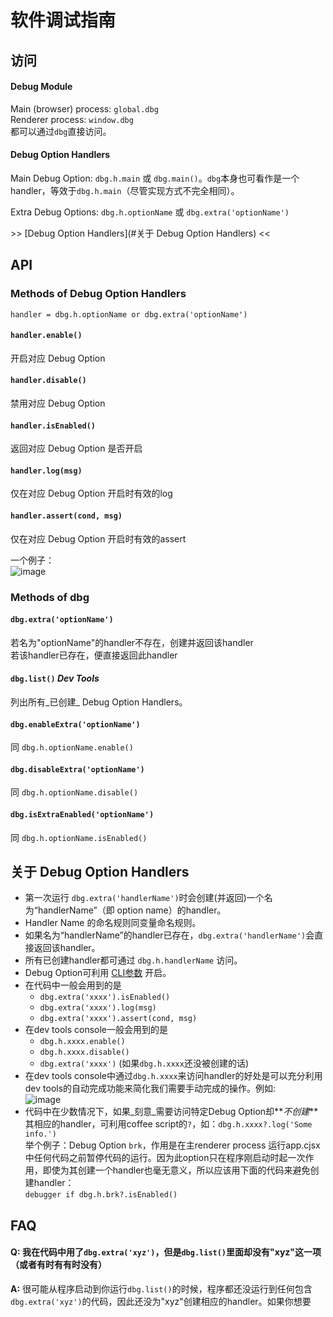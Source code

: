 # 软件调试指南

## 访问

#### Debug Module
Main (browser) process: `global.dbg`  
Renderer process: `window.dbg`  
都可以通过`dbg`直接访问。

#### Debug Option Handlers
Main Debug Option: `dbg.h.main` 或 `dbg.main()`。`dbg`本身也可看作是一个handler，等效于`dbg.h.main`（尽管实现方式不完全相同）。

Extra Debug Options: `dbg.h.optionName` 或 `dbg.extra('optionName')`

\>> [Debug Option Handlers](#关于 Debug Option Handlers) <<

## API

### Methods of Debug Option Handlers

```
handler = dbg.h.optionName or dbg.extra('optionName')
```

#### `handler.enable()`
开启对应 Debug Option

#### `handler.disable()`
禁用对应 Debug Option

#### `handler.isEnabled()`
返回对应 Debug Option 是否开启

#### `handler.log(msg)`
仅在对应 Debug Option 开启时有效的log

#### `handler.assert(cond, msg)`
仅在对应 Debug Option 开启时有效的assert

一个例子：  
![image](https://cloud.githubusercontent.com/assets/13615512/14062260/36946042-f3e4-11e5-9615-1e024035681a.png)

### Methods of dbg

#### `dbg.extra('optionName')`
若名为"optionName"的handler不存在，创建并返回该handler  
若该handler已存在，便直接返回此handler

#### `dbg.list()` _Dev Tools_
列出所有_已创建_ Debug Option Handlers。

#### `dbg.enableExtra('optionName')`
同 `dbg.h.optionName.enable()`

#### `dbg.disableExtra('optionName')`
同 `dbg.h.optionName.disable()`

#### `dbg.isExtraEnabled('optionName')`
同 `dbg.h.optionName.isEnabled()`

## 关于 Debug Option Handlers

* 第一次运行 `dbg.extra('handlerName')`时会创建(并返回)一个名为“handlerName”（即 option name）的handler。
* Handler Name 的命名规则同变量命名规则。
* 如果名为“handlerName”的handler已存在，`dbg.extra('handlerName')`会直接返回该handler。
* 所有已创建handler都可通过 `dbg.h.handlerName` 访问。
* Debug Option可利用 [CLI参数](command-line-args.md#Debugging) 开启。
* 在代码中一般会用到的是
  * `dbg.extra('xxxx').isEnabled()`
  * `dbg.extra('xxxx').log(msg)`
  * `dbg.extra('xxxx').assert(cond, msg)`
* 在dev tools console一般会用到的是
  * `dbg.h.xxxx.enable()`
  * `dbg.h.xxxx.disable()`
  * `dbg.extra('xxxx')` (如果`dbg.h.xxxx`还没被创建的话)
* 在dev tools console中通过`dbg.h.xxxx`来访问handler的好处是可以充分利用dev tools的自动完成功能来简化我们需要手动完成的操作。例如:  
  ![image](https://cloud.githubusercontent.com/assets/13615512/14062285/708745c0-f3e5-11e5-9df3-9a082d678180.png)
* 代码中在少数情况下，如果_刻意_需要访问特定Debug Option却**_不创建_**其相应的handler，可利用coffee script的`?`，如：`dbg.h.xxxx?.log('Some info.')`  
  举个例子：Debug Option `brk`，作用是在主renderer process 运行app.cjsx中任何代码之前暂停代码的运行。因为此option只在程序刚启动时起一次作用，即使为其创建一个handler也毫无意义，所以应该用下面的代码来避免创建handler：  
  `debugger if dbg.h.brk?.isEnabled()`

## FAQ

#### **Q:** 我在代码中用了`dbg.extra('xyz')`，但是`dbg.list()`里面却没有"xyz"这一项（或者有时有有时没有）
**A:** 很可能从程序启动到你运行`dbg.list()`的时候，程序都还没运行到任何包含`dbg.extra('xyz')`的代码，因此还没为"xyz"创建相应的handler。如果你想要
